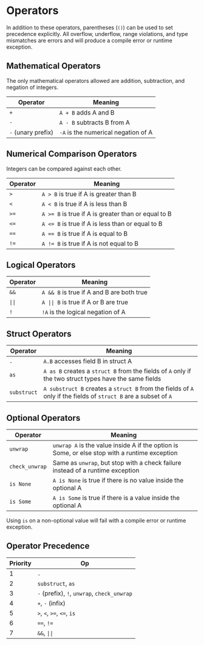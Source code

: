 # Operators

In addition to these operators, parentheses (`()`) can be used to set
precedence explicitly. All overflow, underflow, range violations, and
type mismatches are errors and will produce a compile error or runtime
exception.

## Mathematical Operators

The only mathematical operators allowed are addition, subtraction, and
negation of integers.

| Operator | Meaning |
|----------|---------|
| `+`      | `A + B` adds A and B |
| `-`      | `A - B` subtracts B from A |
| `-` (unary prefix) | `-A` is the numerical negation of A |

## Numerical Comparison Operators

Integers can be compared against each other.

| Operator | Meaning |
|----------|---------|
| `>`      | `A > B` is true if A is greater than B |
| `<`      | `A < B` is true if A is less than B |
| `>=`     | `A >= B` is true if A is greater than or equal to B |
| `<=`     | `A <= B` is true if A is less than or equal to B |
| `==`     | `A == B` is true if A is equal to B |
| `!=`     | `A != B` is true if A is not equal to B |

## Logical Operators

| Operator | Meaning |
|----------|---------|
| `&&`     | `A && B` is true if A and B are both true |
| `\|\|`   | `A \|\| B` is true if A or B are true |
| `!`      | `!A` is the logical negation of A |

## Struct Operators

| Operator | Meaning |
|----------|---------|
| `.`      | `A.B` accesses field B in struct A |
| `as` | `A as B` creates a `struct B` from the fields of `A` only if the two struct types have the same fields |
| `substruct` | `A substruct B` creates a `struct B` from the fields of `A` only if the fields of `struct B` are a subset of `A`|

## Optional Operators

| Operator | Meaning |
|----------|---------|
| `unwrap` | `unwrap A` is the value inside A if the option is Some, or else stop with a runtime exception |
| `check_unwrap` | Same as `unwrap`, but stop with a check failure instead of a runtime exception |
| `is None` | `A is None` is true if there is no value inside the optional A |
| `is Some` | `A is Some` is true if there is a value inside the optional A |

Using `is` on a non-optional value will fail with a compile error or
runtime exception.

## Operator Precedence

| Priority | Op |
|----------|----|
| 1        | `.` |
| 2        | `substruct`, `as` |
| 3        | `-` (prefix), `!`, `unwrap`, `check_unwrap` |
| 4        | `+`, `-` (infix) |
| 5        | `>`, `<`, `>=`, `<=`, `is` |
| 6        | `==`, `!=` |
| 7        | `&&`, `\|\|` |
